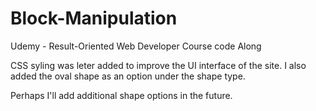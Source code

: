 # Block-Manipulation

Udemy - Result-Oriented Web Developer Course code Along


CSS syling was leter added to improve the UI interface of the site. I also added the oval shape as an option under the shape type.

Perhaps I'll add additional shape options in the future.
